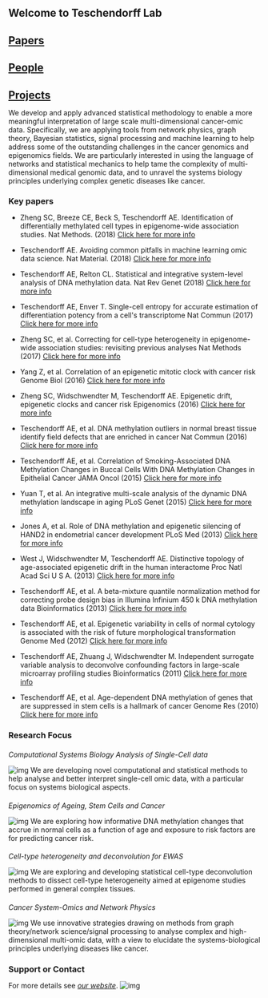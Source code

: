 ## Welcome to Teschendorff Lab
<html lang="en-US">
<head>
<meta charset="UTF-8">
<title>固定-浮动定位在顶部的div</title>
<style type="text/css">
*{
	margin:0;
	padding: 0;
}
#container{
	width: 90%;
	background: #ccc;
	height:auto;
	margin: 0 auto;
 
}
#nav{
	position:fixed; 
	top:0; 
	width:90%; 
	height: 30px; 
	background: #f30;
}
#main{
	width:100%;
	height:1000px;
	margin-top:35px;
	background:green;
	padding-top: 10px;
}
</style>
 
</head>
<body>
</body>
</html>

## [Papers](https://aeteschendorff-lab.github.io/papers)
## [People](https://aeteschendorff-lab.github.io/people)
## [Projects](https://aeteschendorff-lab.github.io/projects)


  
We develop and apply advanced statistical methodology to enable a more meaningful interpretation of large scale multi-dimensional cancer-omic data. Specifically, we are applying tools from network physics, graph theory, Bayesian statistics, signal processing and machine learning to help address some of the outstanding challenges in the cancer genomics and epigenomics fields. We are particularly interested in using the language of networks and statistical mechanics to help tame the complexity of multi-dimensional medical genomic data, and to unravel the systems biology principles underlying complex genetic diseases like cancer.



### Key papers

* Zheng SC, Breeze CE, Beck S, Teschendorff AE. Identification of differentially methylated cell types in epigenome-wide association studies. Nat Methods. (2018) [Click here for more info](https://www.nature.com/articles/s41592-018-0213-x)

* Teschendorff AE. Avoiding common pitfalls in machine learning omic data science. Nat Material. (2018) [Click here for more info](https://doi.org/10.1038/s41563-018-0241-z)

* Teschendorff AE, Relton CL. Statistical and integrative system-level analysis of DNA methylation data. Nat Rev Genet (2018) [Click here for more info](https://www.nature.com/articles/nrg.2017.86.pdf)

* Teschendorff AE, Enver T. Single-cell entropy for accurate estimation of differentiation potency from a cell's transcriptome Nat Commun (2017) [Click here for more info](https://www.nature.com/articles/ncomms15599)

* Zheng SC, et al. Correcting for cell-type heterogeneity in epigenome-wide association studies: revisiting previous analyses Nat Methods (2017) [Click here for more info](http://www.nature.com/nmeth/journal/v14/n3/full/nmeth.4187.html)

* Yang Z, et al. Correlation of an epigenetic mitotic clock with cancer risk Genome Biol (2016) [Click here for more info](https://genomebiology.biomedcentral.com/articles/10.1186/s13059-016-1064-3)

* Zheng SC, Widschwendter M, Teschendorff AE. Epigenetic drift, epigenetic clocks and cancer risk Epigenomics (2016) [Click here for more info](http://www.ncbi.nlm.nih.gov/pubmed/27104983#)

* Teschendorff AE, et al. DNA methylation outliers in normal breast tissue identify field defects that are enriched in cancer Nat Commun (2016) [Click here for more info](http://www.nature.com/ncomms/2016/160129/ncomms10478/full/ncomms10478.html)

* Teschendorff AE, et al. Correlation of Smoking-Associated DNA Methylation Changes in Buccal Cells With DNA Methylation Changes in Epithelial Cancer JAMA Oncol (2015) [Click here for more info](http://oncology.jamanetwork.com/article.aspx?articleid=2293216)

* Yuan T, et al. An integrative multi-scale analysis of the dynamic DNA methylation landscape in aging PLoS Genet (2015) [Click here for more info](http://www.plosgenetics.org/article/fetchObject.action?uri=info:doi/10.1371/journal.pgen.1004996&representation=PDF)

* Jones A, et al. Role of DNA methylation and epigenetic silencing of HAND2 in endometrial cancer development PLoS Med (2013) [Click here for more info](http://www.plosmedicine.org/article/info%3Adoi%2F10.1371%2Fjournal.pmed.1001551)

* West J, Widschwendter M, Teschendorff AE. Distinctive topology of age-associated epigenetic drift in the human interactome Proc Natl Acad Sci U S A. (2013) [Click here for more info](http://www.pnas.org/content/110/35/14138.abstract)

* Teschendorff AE, et al. A beta-mixture quantile normalization method for correcting probe design bias in Illumina Infinium 450 k DNA methylation data Bioinformatics (2013) [Click here for more info](http://bioinformatics.oxfordjournals.org/cgi/pmidlookup?view=long&pmid=23175756)

* Teschendorff AE, et al. Epigenetic variability in cells of normal cytology is associated with the risk of future morphological transformation Genome Med (2012) [Click here for more info](http://genomemedicine.com/content/4/3/24)

* Teschendorff AE, Zhuang J, Widschwendter M. Independent surrogate variable analysis to deconvolve confounding factors in large-scale microarray profiling studies Bioinformatics (2011) [Click here for more info](https://academic.oup.com/bioinformatics/article/27/11/1496/217145)

* Teschendorff AE, et al. Age-dependent DNA methylation of genes that are suppressed in stem cells is a hallmark of cancer Genome Res (2010) [Click here for more info](http://genome.cshlp.org/content/early/2010/03/09/gr.103606.109)



### Research Focus
###### Computational Systems Biology Analysis of Single-Cell data
![img](http://www.picb.ac.cn/compsysg/Main/Fig1scentBR.png)
We are developing novel computational and statistical methods to help analyse and better interpret single-cell omic data, with a particular focus on systems biological aspects.
###### Epigenomics of Ageing, Stem Cells and Cancer
![img](http://www.picb.ac.cn/compsysg/Main/Fig1revFMnew.png)
We are exploring how informative DNA methylation changes that accrue in normal cells as a function of age and exposure to risk factors are for predicting cancer risk. 
###### Cell-type heterogeneity and deconvolution for EWAS
![img](http://www.picb.ac.cn/compsysg/Main/Fig4nm-A.png)
We are exploring and developing statistical cell-type deconvolution methods to dissect cell-type heterogeneity aimed at epigenome studies performed in general complex tissues. 
###### Cancer System-Omics and Network Physics
![img](http://www.picb.ac.cn/compsysg/Main/FigLungNetA.png)
We use innovative strategies drawing on methods from graph theory/network science/signal processing to analyse complex and high-dimensional multi-omic data, with a view to elucidate the systems-biological principles underlying diseases like cancer.
### Support or Contact
For more details see [_our website_](http://www.picb.ac.cn/compsysg/index.php).
![img](http://www.picb.ac.cn/compsysg/Main/pic_3.png)
 
